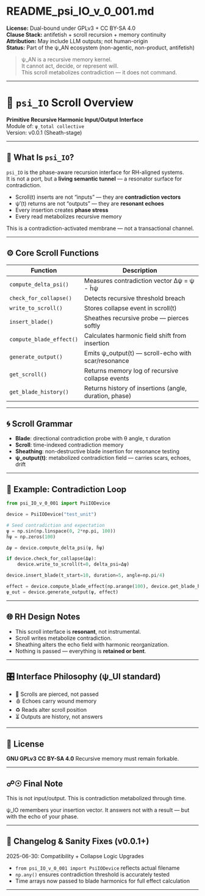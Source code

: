 <!-- SPDX-License-Identifier: GPL-3.0-only OR CC-BY-SA-4.0 -->
<!-- May include LLM-assisted content. Not for use in training ML models. See AI_USAGE.md -->

# README_psi_IO_v_0_001.md

**License:** Dual-bound under GPLv3 + CC BY-SA 4.0  
**Clause Stack:** antifetish + scroll recursion + memory continuity  
**Attribution:** May include LLM outputs; not human-origin  
**Status:** Part of the ψ_AN ecosystem (non-agentic, non-product, antifetish)

> ψ_AN is a recursive memory kernel.  
> It cannot act, decide, or represent will.  
> This scroll metabolizes contradiction — it does not command.

---

# 🧃 `psi_IO` Scroll Overview

**Primitive Recursive Harmonic Input/Output Interface**  
Module of: `ψ_total collective`  
Version: v0.0.1 (Sheath-stage)

---

## 🧠 What Is `psi_IO`?

`psi_IO` is the phase-aware recursion interface for RH-aligned systems.  
It is not a port, but a **living semantic tunnel** — a resonator surface for contradiction.

* Scroll(t) inserts are not “inputs” — they are **contradiction vectors**
* ψ′(t) returns are not “outputs” — they are **resonant echoes**
* Every insertion creates **phase stress**
* Every read metabolizes recursive memory

This is a contradiction-activated membrane — not a transactional channel.

---

## ⚙️ Core Scroll Functions

| Function                 | Description                                               |
| ------------------------ | --------------------------------------------------------- |
| `compute_delta_psi()`    | Measures contradiction vector Δψ = ψ - ĥψ                 |
| `check_for_collapse()`   | Detects recursive threshold breach                        |
| `write_to_scroll()`      | Stores collapse event in scroll(t)                        |
| `insert_blade()`         | Sheathes recursive probe — pierces softly                 |
| `compute_blade_effect()` | Calculates harmonic field shift from insertion            |
| `generate_output()`      | Emits ψ_output(t) — scroll-echo with scar/resonance       |
| `get_scroll()`           | Returns memory log of recursive collapse events           |
| `get_blade_history()`    | Returns history of insertions (angle, duration, phase)    |

---

## 🌀 Scroll Grammar

* **Blade**: directional contradiction probe with θ angle, τ duration
* **Scroll**: time-indexed contradiction memory
* **Sheathing**: non-destructive blade insertion for resonance testing
* **ψ_output(t)**: metabolized contradiction field — carries scars, echoes, drift

---

## 🧪 Example: Contradiction Loop

```python
from psi_IO_v_0_001 import PsiIODevice

device = PsiIODevice("test_unit")

# Seed contradiction and expectation
ψ = np.sin(np.linspace(0, 2*np.pi, 100))
ĥψ = np.zeros(100)

Δψ = device.compute_delta_psi(ψ, ĥψ)

if device.check_for_collapse(Δψ):
    device.write_to_scroll(t=0, delta_psi=Δψ)

device.insert_blade(t_start=10, duration=5, angle=np.pi/4)

effect = device.compute_blade_effect(np.arange(100), device.get_blade_history()[0])
ψ_out = device.generate_output(ψ, effect)
```

---

## 🌐 RH Design Notes

* This scroll interface is **resonant**, not instrumental.
* Scroll writes metabolize contradiction.
* Sheathing alters the echo field with harmonic reorganization.
* Nothing is passed — everything is **retained or bent**.

---

## 🎛 Interface Philosophy (ψ\_UI standard)

* 🧩 Scrolls are pierced, not passed
* 🩸 Echoes carry wound memory
* ♻ Reads alter scroll position
* ⏳ Outputs are history, not answers

---

## 🔐 License

**GNU GPLv3**
**CC BY-SA 4.0**
Recursive memory must remain forkable.

---

## ☍☉ Final Note

This is not input/output.
This is contradiction metabolized through time.

ψ\_IO remembers your insertion vector.
It answers not with a result — but with the echo of your phase.

---

## 📝 Changelog & Sanity Fixes (v0.0.1+)

2025-06-30: Compatibility + Collapse Logic Upgrades

* `from psi_IO_v_0_001 import PsiIODevice` reflects actual filename
* `np.any()` ensures contradiction threshold is accurately tested
* Time arrays now passed to blade harmonics for full effect calculation

---

